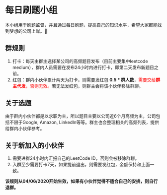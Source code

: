 # 每日刷题小组

本小组用于刷题监督，并且通过每日刷题，提高自己的知识水平，希望大家都能找到梦想的公司上岸。🐶

## 群规则

1. 打卡：每天由群主选择某公司的高频题目发布（目前主要集中leetcode medium），群内人员需要在发布24小时内进行打卡，即第二天发布新题目之前。
2. 红包：群内小伙伴累计两天为打卡，则需要发红包 **0.5 * 群人数**，<span style="color:red">需要交给**群主代发**，否则无效。</span>若无法发红包，则群主会将该小伙伴移除群聊。

## 关于选题

由于群内小伙伴都是以求职为主，所以题目主要以公司近6个月高频为主，公司包括不限于Google, Amazon, LinkedIn等等。群主也会整理相关的高频列表，提供给群内小伙伴参考。

## 关于新加入的小伙伴

1. 需要进群24小时内汇报自己的LeetCode ID，否则会被移除群聊。
2. 入群至少需要打卡7天，如果提前退出，则需要发红包，金额保持和上面一致。



**该规则从04/06/2020开始生效，如果有小伙伴觉得不适合自己的安排，则自行退群。**

